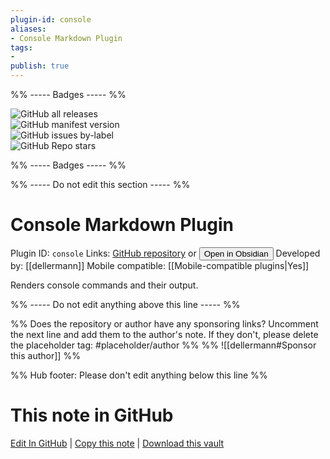 ```yaml
---
plugin-id: console
aliases:
- Console Markdown Plugin
tags: 
- 
publish: true
---
```


%% ----- Badges ----- %%

![GitHub all releases](https://img.shields.io/github/downloads/dellermann/obsidian-console/total?color=573E7A&logo=github&style=for-the-badge)   
![GitHub manifest version](https://img.shields.io/github/manifest-json/v/dellermann/obsidian-console?color=573E7A&logo=github&style=for-the-badge)   
![GitHub issues by-label](https://img.shields.io/github/issues/dellermann/obsidian-console/help%20wanted?color=573E7A&logo=github&style=for-the-badge)   
![GitHub Repo stars](https://img.shields.io/github/stars/dellermann/obsidian-console?color=573E7A&logo=github&style=for-the-badge)

%% ----- Badges ----- %%

%% ----- Do not edit this section ----- %%

# Console Markdown Plugin

Plugin ID: `console`
Links: [GitHub repository](https://github.com/dellermann/obsidian-console) or [<button id=HH>Open in Obsidian</button>](obsidian://show-plugin?id=console)
Developed by: [[dellermann]]
Mobile compatible: [[Mobile-compatible plugins|Yes]]

Renders console commands and their output.

%% ----- Do not edit anything above this line ----- %% 

%% Does the repository or author have any sponsoring links? Uncomment the next line and add them to the author's note. If they don't, please delete the placeholder tag: #placeholder/author %%
%% ![[dellermann#Sponsor this author]] %%

%% Hub footer: Please don't edit anything below this line %%

# This note in GitHub

<span class="git-footer">[Edit In GitHub](https://github.dev/obsidian-community/obsidian-hub/blob/main/02%20-%20Community%20Expansions/02.05%20All%20Community%20Expansions/Plugins/console.md "git-hub-edit-note") | [Copy this note](https://raw.githubusercontent.com/obsidian-community/obsidian-hub/main/02%20-%20Community%20Expansions/02.05%20All%20Community%20Expansions/Plugins/console.md "git-hub-copy-note") | [Download this vault](https://github.com/obsidian-community/obsidian-hub/archive/refs/heads/main.zip "git-hub-download-vault") </span>
